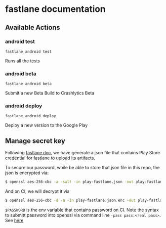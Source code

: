 # fastlane documentation

## Available Actions

### android test

```
fastlane android test
```

Runs all the tests

### android beta

```
fastlane android beta
```

Submit a new Beta Build to Crashlytics Beta

### android deploy

```
fastlane android deploy
```

Deploy a new version to the Google Play

## Manage secret key

Following [fastlane doc](https://docs.fastlane.tools/actions/supply), we have
generate a json file that contains Play Store credential for fastlane to upload
its artifacts.

To secure our password, while be able to store that json file in this repo, the
json is encrypted via:

```sh
$ openssl aes-256-cbc -a -salt -in play-fastlane.json -out play-fastlane.json.enc
```

And on CI, we will decrypt it via

```sh
$ openssl aes-256-cbc -d -a -in play-fastlane.json.enc -out play-fastlane.json -pass pass:$PASSWORD
```

`$PASSWORD` is the env variable that contains password on CI. Note the syntax to
submitt password into openssl via command line `-pass pass:<real pass>`. See
[here](https://superuser.com/a/724987/549921)
